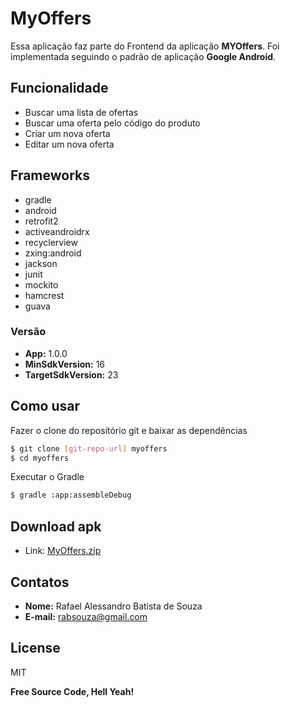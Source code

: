# MyOffers

Essa aplicação faz parte do Frontend da aplicação **MYOffers**.
Foi implementada seguindo o padrão de aplicação **Google Android**.


## Funcionalidade

* Buscar uma lista de ofertas
* Buscar uma oferta pelo código do produto
* Criar um nova oferta
* Editar um nova oferta


## Frameworks

* gradle
* android
* retrofit2
* activeandroidrx
* recyclerview
* zxing:android
* jackson
* junit
* mockito
* hamcrest
* guava

### Versão

- **App:** 1.0.0
- **MinSdkVersion:** 16
- **TargetSdkVersion:** 23

## Como usar

Fazer o clone do reposítório git e baixar as dependências
```sh
$ git clone [git-repo-url] myoffers
$ cd myoffers
```
Executar o Gradle
```sh
$ gradle :app:assembleDebug
```

## Download apk

- Link: [MyOffers.zip]

## Contatos

- **Nome:** Rafael Alessandro Batista de Souza
- **E-mail:** rabsouza@gmail.com

## License

MIT

**Free Source Code, Hell Yeah!**

[//]: # (These are reference links used in the body of this note and get stripped out when the markdown processor does its job. There is no need to format nicely because it shouldn't be seen. Thanks SO - http://stackoverflow.com/questions/4823468/store-comments-in-markdown-syntax)


[MyOffers.zip]: <https://github.com/rafaelbscit/myoffers/blob/master/myoffers.zip>
